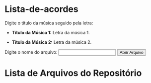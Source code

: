 # Lista-de-acordes

Digite o título da música seguido pela letra:

- **Título da Música 1:**
  Letra da música 1.

- **Título da Música 2:**
  Letra da música 2.

<!-- Adicione mais músicas conforme necessário -->

<!DOCTYPE html>
<html lang="en">
<head>
<meta charset="UTF-8">
<meta name="viewport" content="width=device-width, initial-scale=1.0">
<title>Open File on GitHub Pages</title>
</head>
<body>

<label for="fileInput">Digite o nome do arquivo:</label>
<input type="text" id="fileInput">
<button onclick="openFile()">Abrir Arquivo</button>

<script>
function openFile() {
  var fileName = document.getElementById("fileInput").value;
  // Redirecionar para o arquivo especificado
  window.location.href = fileName;
}
</script>

</body>
</html>

<!DOCTYPE html>
<html lang="en">
<head>
<meta charset="UTF-8">
<meta name="viewport" content="width=device-width, initial-scale=1.0">
<title>Lista de Arquivos do Repositório</title>
</head>
<body>

<h1>Lista de Arquivos do Repositório</h1>

<ul id="fileList">
  <!-- Lista de arquivos será inserida aqui -->
</ul>

<script>
// Configurações
const username = 'felipe-kim';
const repository = 'Lista-de-acordes';

// URL da API do GitHub para obter a lista de arquivos
const apiUrl = `https://api.github.com/repos/${username}/${repository}/contents`;

// Função para buscar a lista de arquivos
async function fetchFiles() {
  try {
    const response = await fetch(apiUrl);
    const data = await response.json();
    
    // Limpar a lista de arquivos
    const fileList = document.getElementById('fileList');
    fileList.innerHTML = '';
    
    // Adicionar cada arquivo à lista
    data.forEach(file => {
      const listItem = document.createElement('li');
      const link = document.createElement('a');
      link.textContent = file.name;
      link.href = file.html_url;
      listItem.appendChild(link);
      fileList.appendChild(listItem);
    });
  } catch (error) {
    console.error('Erro ao buscar a lista de arquivos:', error);
  }
}

// Chamar a função para buscar a lista de arquivos quando a página carregar
fetchFiles();
</script>

</body>
</html>
